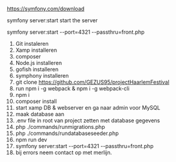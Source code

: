 https://symfony.com/download

symfony server:start start the server


symfony server:start --port=4321 --passthru=front.php



1. Git instaleren
2. Xamp installeren
3. composer
4. Node.js installeren
5. gofish installeren
6. symphony installeren
7. git clone https://github.com/GEZUS95/projectHaarlemFestival
8. run npm i -g webpack & npm i -g webpack-cli
9. npm i
10. composer install
11. start xamp DB & webserver en ga naar admin voor MySQL
12. maak database aan
13. .env file in root van project zetten met database gegevens
14. php ./commands/runmigrations.php
15. php ./commands/rundatabaseseeder.php
16. npm run dev
17. symfony server:start --port=4321 --passthru=front.php
18. bij errors neem contact op met merlijn.
